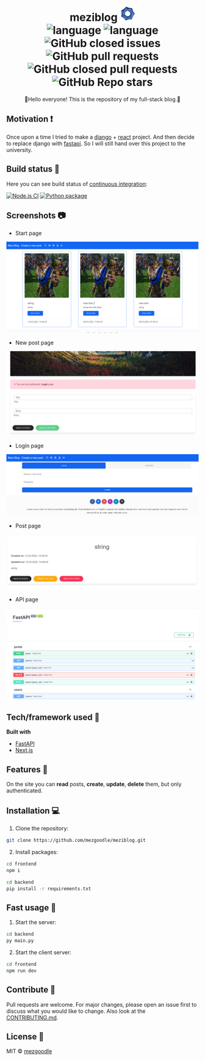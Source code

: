 <h1 id="project-title" align="center">
  meziblog <img alt="logo" width="40" height="40" src="https://raw.githubusercontent.com/mezgoodle/images/master/MezidiaLogoTransparent.png" /><br>
  <img alt="language" src="https://img.shields.io/badge/language-python-brightgreen?style=flat-square" />
  <img alt="language" src="https://img.shields.io/github/issues/mezgoodle/meziblog?style=flat-square" />
  <img alt="GitHub closed issues" src="https://img.shields.io/github/issues-closed/mezgoodle/meziblog?style=flat-square" />
  <img alt="GitHub pull requests" src="https://img.shields.io/github/issues-pr/mezgoodle/meziblog?style=flat-square" />
  <img alt="GitHub closed pull requests" src="https://img.shields.io/github/issues-pr-closed/mezgoodle/meziblog?style=flat-square" />
  <img alt="GitHub Repo stars" src="https://img.shields.io/github/stars/mezgoodle/meziblog?style=flat-square">
</h1>

<p align="center">
 🌟Hello everyone! This is the repository of my full-stack blog.🌟
</p>

## Motivation :exclamation:

Once upon a time I tried to make a [django](https://www.djangoproject.com/) + [react](https://uk.reactjs.org/) project. And then decide to replace django with [fastapi](https://fastapi.tiangolo.com/). So I will still hand over this project to the university.

## Build status :hammer:

Here you can see build status of [continuous integration](https://en.wikipedia.org/wiki/Continuous_integration):

[![Node.js CI](https://github.com/mezgoodle/meziblog/actions/workflows/node.js.yml/badge.svg)](https://github.com/mezgoodle/meziblog/actions/workflows/node.js.yml)
[![Python package](https://github.com/mezgoodle/meziblog/actions/workflows/python-package.yml/badge.svg)](https://github.com/mezgoodle/meziblog/actions/workflows/python-package.yml)

## Screenshots :camera:

- Start page

![start page](https://raw.githubusercontent.com/mezgoodle/images/master/meziblog1.png)

- New post page

![start page](https://raw.githubusercontent.com/mezgoodle/images/master/meziblog2.png)

- Login page

![start page](https://raw.githubusercontent.com/mezgoodle/images/master/meziblog3.png)

- Post page

![start page](https://raw.githubusercontent.com/mezgoodle/images/master/meziblog4.png)

- API page

![start page](https://raw.githubusercontent.com/mezgoodle/images/master/meziblog5.png)

## Tech/framework used :wrench:

**Built with**

- [FastAPI](https://fastapi.tiangolo.com/)
- [Next.js](https://nextjs.org/)

## Features :muscle:

On the site you can **read** posts, **create**, **update**, **delete** them, but only authenticated.

## Installation :computer:

1. Clone the repository:

```bash
git clone https://github.com/mezgoodle/meziblog.git
```

2. Install packages:

```bash
cd frontend
npm i
```

```bash
cd backend
pip install -r requirements.txt
```

## Fast usage :dash:

1. Start the server:

```bash
cd backend
py main.py
```

2. Start the client server:

```bash
cd frontend
npm run dev
```

## Contribute :running:

Pull requests are welcome. For major changes, please open an issue first to discuss what you would like to change. Also look at the [CONTRIBUTING.md](https://github.com/mezgoodle/meziblog/blob/master/CONTRIBUTING.md).

## License :bookmark:

MIT © [mezgoodle](https://github.com/mezgoodle)

